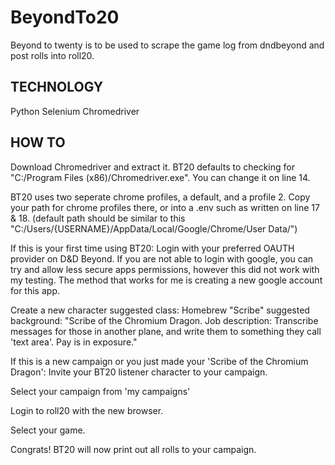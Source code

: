 # BeyondTo20
Beyond to twenty is to be used to scrape the game log from dndbeyond and post rolls into roll20.

## TECHNOLOGY
Python
Selenium
Chromedriver

## HOW TO

Download Chromedriver and extract it. BT20 defaults to checking for "C:/Program Files (x86)/Chromedriver.exe". You can change it on line 14.

BT20 uses two seperate chrome profiles, a default, and a profile 2. Copy your path for chrome profiles there, or into a .env such as written on line 17 & 18.
(default path should be similar to this "C:/Users/{USERNAME}/AppData/Local/Google/Chrome/User Data/")

If this is your first time using BT20:
  Login with your preferred OAUTH provider on D&D Beyond. If you are not able to login with google, you can try and allow less secure apps permissions, however this did not work with my testing. 
  The method that works for me is creating a new google account for this app.

  Create a new character
  suggested class: Homebrew "Scribe"
  suggested background: "Scribe of the Chromium Dragon. Job description: Transcribe messages for those in another plane, and write them to something they call 'text area'. Pay is in exposure."

If this is a new campaign or you just made your 'Scribe of the Chromium Dragon':
  Invite your BT20 listener character to your campaign.

Select your campaign from 'my campaigns'

Login to roll20 with the new browser.

Select your game.

Congrats! BT20 will now print out all rolls to your campaign.
